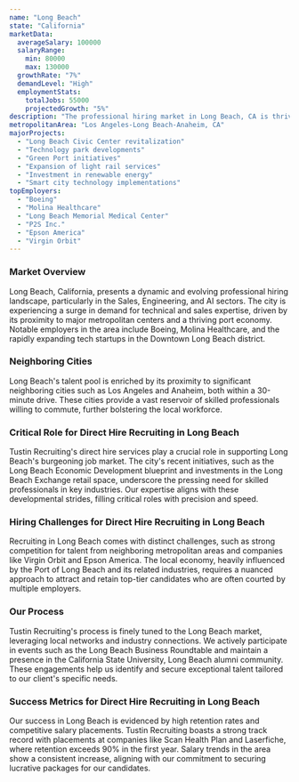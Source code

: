 ```yaml
---
name: "Long Beach"
state: "California"
marketData:
  averageSalary: 100000
  salaryRange:
    min: 80000
    max: 130000
  growthRate: "7%"
  demandLevel: "High"
  employmentStats:
    totalJobs: 55000
    projectedGrowth: "5%"
description: "The professional hiring market in Long Beach, CA is thriving, driven by technological advancements and infrastructure projects."
metropolitanArea: "Los Angeles-Long Beach-Anaheim, CA"
majorProjects:
  - "Long Beach Civic Center revitalization"
  - "Technology park developments"
  - "Green Port initiatives"
  - "Expansion of light rail services"
  - "Investment in renewable energy"
  - "Smart city technology implementations"
topEmployers:
  - "Boeing"
  - "Molina Healthcare"
  - "Long Beach Memorial Medical Center"
  - "P2S Inc."
  - "Epson America"
  - "Virgin Orbit"
---
```


### Market Overview
Long Beach, California, presents a dynamic and evolving professional hiring landscape, particularly in the Sales, Engineering, and AI sectors. The city is experiencing a surge in demand for technical and sales expertise, driven by its proximity to major metropolitan centers and a thriving port economy. Notable employers in the area include Boeing, Molina Healthcare, and the rapidly expanding tech startups in the Downtown Long Beach district.
### Neighboring Cities
Long Beach's talent pool is enriched by its proximity to significant neighboring cities such as Los Angeles and Anaheim, both within a 30-minute drive. These cities provide a vast reservoir of skilled professionals willing to commute, further bolstering the local workforce.

### Critical Role for Direct Hire Recruiting in Long Beach
Tustin Recruiting's direct hire services play a crucial role in supporting Long Beach's burgeoning job market. The city's recent initiatives, such as the Long Beach Economic Development blueprint and investments in the Long Beach Exchange retail space, underscore the pressing need for skilled professionals in key industries. Our expertise aligns with these developmental strides, filling critical roles with precision and speed.

### Hiring Challenges for Direct Hire Recruiting in Long Beach
Recruiting in Long Beach comes with distinct challenges, such as strong competition for talent from neighboring metropolitan areas and companies like Virgin Orbit and Epson America. The local economy, heavily influenced by the Port of Long Beach and its related industries, requires a nuanced approach to attract and retain top-tier candidates who are often courted by multiple employers.

### Our Process
Tustin Recruiting's process is finely tuned to the Long Beach market, leveraging local networks and industry connections. We actively participate in events such as the Long Beach Business Roundtable and maintain a presence in the California State University, Long Beach alumni community. These engagements help us identify and secure exceptional talent tailored to our client's specific needs.

### Success Metrics for Direct Hire Recruiting in Long Beach
Our success in Long Beach is evidenced by high retention rates and competitive salary placements. Tustin Recruiting boasts a strong track record with placements at companies like Scan Health Plan and Laserfiche, where retention exceeds 90% in the first year. Salary trends in the area show a consistent increase, aligning with our commitment to securing lucrative packages for our candidates.